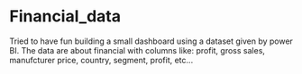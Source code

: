 # Financial_data
Tried to have fun building a small dashboard using a dataset given by power BI. The data are about financial with columns like: profit, gross sales, manufcturer price, country, segment, profit, etc...
